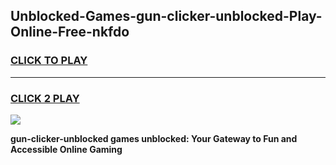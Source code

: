 
## Unblocked-Games-gun-clicker-unblocked-Play-Online-Free-nkfdo
<h3>
<a href="https://premium76.site?title=gun-clicker-unblocked&ref=26A">CLICK TO PLAY</a></h3>
<hr>

<h3>
<a href="https://premium76.site?title=gun-clicker-unblocked&ref=26A">CLICK 2 PLAY</a>
  
</h3>

<a href="https://premium76.site?title=gun-clicker-unblocked&ref=26A"><img src="https://clearcache.store/games.png"></a>


**gun-clicker-unblocked games unblocked: Your Gateway to Fun and Accessible Online Gaming**

